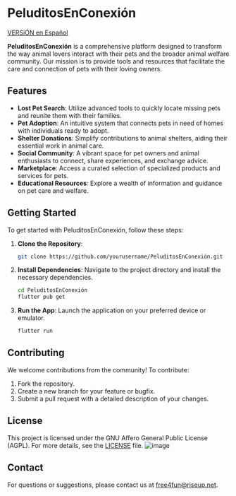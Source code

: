 # PeluditosEnConexión
[VERSiÓN en Español](README.ES.md)

**PeluditosEnConexión** is a comprehensive platform designed to transform the way animal lovers interact with their pets and the broader animal welfare community. Our mission is to provide tools and resources that facilitate the care and connection of pets with their loving owners.

## Features

- **Lost Pet Search**: Utilize advanced tools to quickly locate missing pets and reunite them with their families.
- **Pet Adoption**: An intuitive system that connects pets in need of homes with individuals ready to adopt.
- **Shelter Donations**: Simplify contributions to animal shelters, aiding their essential work in animal care.
- **Social Community**: A vibrant space for pet owners and animal enthusiasts to connect, share experiences, and exchange advice.
- **Marketplace**: Access a curated selection of specialized products and services for pets.
- **Educational Resources**: Explore a wealth of information and guidance on pet care and welfare.

## Getting Started

To get started with PeluditosEnConexión, follow these steps:

1. **Clone the Repository**: 
   ```bash
   git clone https://github.com/yourusername/PeluditosEnConexión.git
   ```

2. **Install Dependencies**: Navigate to the project directory and install the necessary dependencies.
   ```bash
   cd PeluditosEnConexión
   flutter pub get
   ```

3. **Run the App**: Launch the application on your preferred device or emulator.
   ```bash
   flutter run
   ```

## Contributing

We welcome contributions from the community! To contribute:

1. Fork the repository.
2. Create a new branch for your feature or bugfix.
3. Submit a pull request with a detailed description of your changes.

## License

This project is licensed under the GNU Affero General Public License (AGPL). For more details, see the [LICENSE](LICENSE) file.
![image](https://github.com/user-attachments/assets/f5d32075-8253-4062-a14b-9ebeb9a744e0)


## Contact

For questions or suggestions, please contact us at [free4fun@riseup.net](mailto:free4fun@riseup.net).
